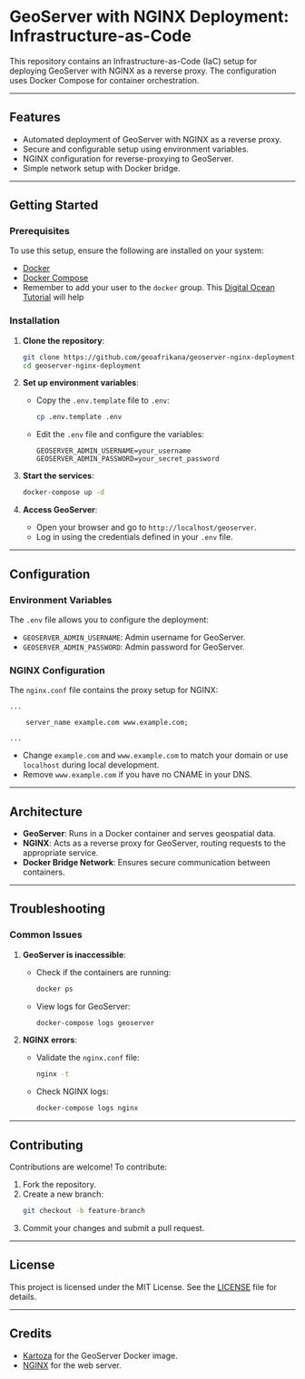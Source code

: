 # GeoServer with NGINX Deployment: Infrastructure-as-Code

This repository contains an Infrastructure-as-Code (IaC) setup for deploying GeoServer with NGINX as a reverse proxy. The configuration uses Docker Compose for container orchestration.

---

## Features
- Automated deployment of GeoServer with NGINX as a reverse proxy.
- Secure and configurable setup using environment variables.
- NGINX configuration for reverse-proxying to GeoServer.
- Simple network setup with Docker bridge.

---

## Getting Started

### Prerequisites
To use this setup, ensure the following are installed on your system:
- [Docker](https://www.docker.com/get-started)
- [Docker Compose](https://docs.docker.com/compose/install/)
- Remember to add your user to the `docker` group. This [Digital Ocean Tutorial](https://www.digitalocean.com/community/tutorials/how-to-install-and-use-docker-on-ubuntu-20-04#step-2-executing-the-docker-command-without-sudo-optional) will help

### Installation

1. **Clone the repository**:
   ```bash
   git clone https://github.com/geoafrikana/geoserver-nginx-deployment.git
   cd geoserver-nginx-deployment
   ```

2. **Set up environment variables**:
   - Copy the `.env.template` file to `.env`:
     ```bash
     cp .env.template .env
     ```
   - Edit the `.env` file and configure the variables:
     ```
     GEOSERVER_ADMIN_USERNAME=your_username
     GEOSERVER_ADMIN_PASSWORD=your_secret_password
     ```

3. **Start the services**:
   ```bash
   docker-compose up -d
   ```

4. **Access GeoServer**:
   - Open your browser and go to `http://localhost/geoserver`.
   - Log in using the credentials defined in your `.env` file.

---

## Configuration

### Environment Variables
The `.env` file allows you to configure the deployment:
- `GEOSERVER_ADMIN_USERNAME`: Admin username for GeoServer.
- `GEOSERVER_ADMIN_PASSWORD`: Admin password for GeoServer.

### NGINX Configuration
The `nginx.conf` file contains the proxy setup for NGINX:
```nginx
...

    server_name example.com www.example.com;

...
```

- Change `example.com` and `www.example.com` to match your domain or use `localhost` during local development.
- Remove `www.example.com` if you have no CNAME in your DNS.

---

## Architecture
- **GeoServer**: Runs in a Docker container and serves geospatial data.
- **NGINX**: Acts as a reverse proxy for GeoServer, routing requests to the appropriate service.
- **Docker Bridge Network**: Ensures secure communication between containers.

---

## Troubleshooting

### Common Issues
1. **GeoServer is inaccessible**:
   - Check if the containers are running:
     ```bash
     docker ps
     ```
   - View logs for GeoServer:
     ```bash
     docker-compose logs geoserver
     ```

2. **NGINX errors**:
   - Validate the `nginx.conf` file:
     ```bash
     nginx -t
     ```
   - Check NGINX logs:
     ```bash
     docker-compose logs nginx
     ```

---

## Contributing
Contributions are welcome! To contribute:
1. Fork the repository.
2. Create a new branch:
   ```bash
   git checkout -b feature-branch
   ```
3. Commit your changes and submit a pull request.

---

## License
This project is licensed under the MIT License. See the [LICENSE](LICENSE) file for details.

---

## Credits
- [Kartoza](https://kartoza.com/) for the GeoServer Docker image.
- [NGINX](https://www.nginx.com/) for the web server.

